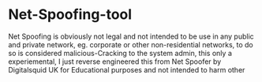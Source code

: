 Net-Spoofing-tool
=================

Net Spoofing  is obviously not legal and not intended to be use in any public and private network,  eg. corporate or other non-residential networks, to do so is considered malicious-Cracking to the system admin, this only a experiemental, I just reverse engineered  this from Net Spoofer by Digitalsquid UK for Educational purposes and not intended to harm other
